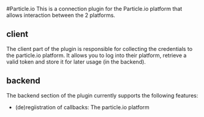 #Particle.io
This is a connection plugin for the Particle.io platform that allows  interaction between the 2 platforms.

## client
The client part of the plugin is responsible for collecting the credentials to the particle.io platform. It allows you to log into their platform, retrieve a valid token and store it for later usage (in the backend).

## backend
The backend section of the plugin currently supports the following features:
- (de)regiistration of callbacks: The particle.io platform
